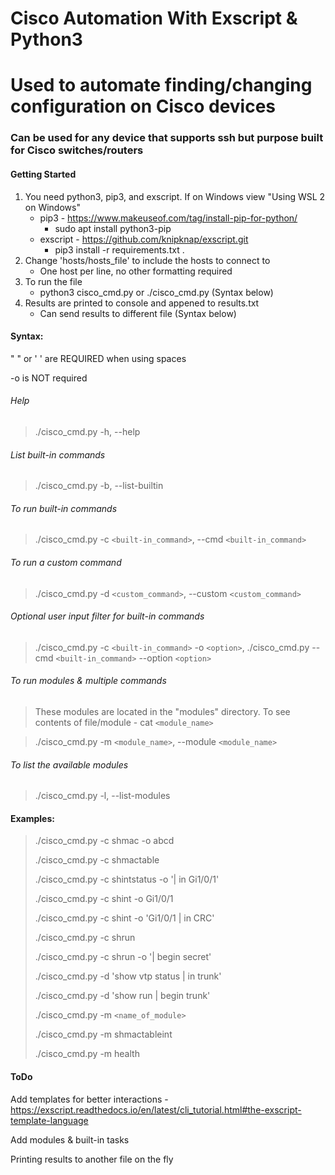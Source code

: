 # Cisco Automation With Exscript & Python3

# Used to automate finding/changing configuration on Cisco devices
### Can be used for any device that supports ssh but purpose built for Cisco switches/routers

#### Getting Started
1. You need python3, pip3, and exscript. If on Windows view "Using WSL 2 on Windows" 
    - pip3 - https://www.makeuseof.com/tag/install-pip-for-python/ 
        - sudo apt install python3-pip
    - exscript -  https://github.com/knipknap/exscript.git  
        - pip3 install -r requirements.txt .
2. Change 'hosts/hosts_file' to include the hosts to connect to
    - One host per line, no other formatting required
3. To run the file
    - python3 cisco_cmd.py or ./cisco_cmd.py (Syntax below)
4. Results are printed to console and appened to results.txt
    - Can send results to different file (Syntax below)

#### Syntax: 
" " or ' '  are REQUIRED when using spaces

-o is NOT required

###### Help

> ./cisco_cmd.py -h, --help

###### List built-in commands

> ./cisco_cmd.py -b, --list-builtin

###### To run built-in commands

> ./cisco_cmd.py -c `<built-in_command>`, --cmd `<built-in_command>`

###### To run a custom command

> ./cisco_cmd.py -d `<custom_command>`, --custom `<custom_command>`

###### Optional user input filter for built-in commands
> ./cisco_cmd.py -c `<built-in_command>` -o `<option>`, ./cisco_cmd.py --cmd `<built-in_command>` --option `<option>`

###### To run modules & multiple commands 
>These modules are located in the "modules" directory. To see contents of file/module - cat `<module_name>`

> ./cisco_cmd.py -m `<module_name>`, --module `<module_name>`

###### To list the available modules

> ./cisco_cmd.py -l, --list-modules

#### Examples:
> ./cisco_cmd.py -c shmac -o abcd
> 
> ./cisco_cmd.py -c shmactable
>
> ./cisco_cmd.py -c shintstatus -o '| in Gi1/0/1'
>
> ./cisco_cmd.py -c shint -o Gi1/0/1
>
> ./cisco_cmd.py -c shint -o 'Gi1/0/1 | in CRC'
> 
> ./cisco_cmd.py -c shrun
>
> ./cisco_cmd.py -c shrun -o '| begin secret'
>
> ./cisco_cmd.py -d 'show vtp status | in trunk'
>
> ./cisco_cmd.py -d 'show run | begin trunk'
>
> ./cisco_cmd.py -m `<name_of_module>`
>
> ./cisco_cmd.py -m shmactableint
>
> ./cisco_cmd.py -m health

#### ToDo

Add templates for better interactions - https://exscript.readthedocs.io/en/latest/cli_tutorial.html#the-exscript-template-language

Add modules & built-in tasks

Printing results to another file on the fly

